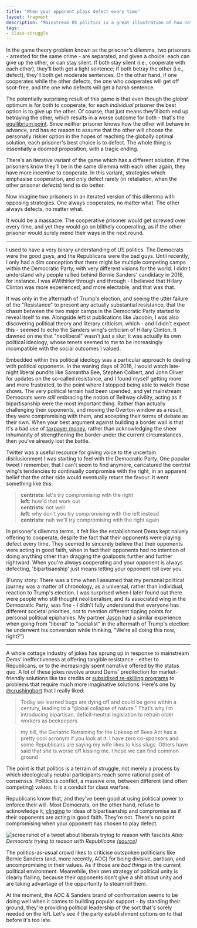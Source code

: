 ```yaml
---
title: "When your opponent plays defect every time"
layout: fragment
description: "Mainstream US politics is a great illustration of how not to solve the prisoner's dilemma."
tags:
- class-struggle
---
```


In the game theory problem known as the prisoner's dilemma, two prisoners - arrested for the same crime - are separated, and given a choice: each can give up the other, or can stay silent. If both stay silent (i.e., cooperate with each other), they'll both get a light sentence; if both betray the other (i.e., defect), they'll both get moderate sentences. On the other hand, if one cooperates while the other defects, the one who cooperates will get off scot-free, and the one who defects will get a harsh sentence.

The potentially surprising result of this game is that even though the _global_ optimum is for both to cooperate, for each _individual_ prisoner the best option is to give up the other. Of course, that just means they'll both end up betraying the other, which results in a worse outcome for both - that's the [equilibrium point](https://en.wikipedia.org/wiki/Nash_equilibrium). Since neither prisoner knows how the other will behave in advance, and has no reason to assume that the other will choose the personally riskier option in the hopes of reaching the globally optimal solution, each prisoner's best choice is to defect. The whole thing is essentially a doomed proposition, with a tragic ending.

There's an iterative variant of the game which has a different solution. If the prisoners know they'll be in the same dilemma with each other again, they have more incentive to cooperate. In this variant, strategies which emphasise cooperation, and only defect rarely (in retaliation, when the other prisoner defects) tend to do better.

Now imagine two prisoners in an iterated version of this dilemma with opposing strategies. One always cooperates, no matter what. The other always defects, no matter what.

It would be a massacre. The cooperative prisoner would get screwed over every time, and yet they would go on blithely cooperating, as if the other prisoner would surely mend their ways in the next round.

***

I used to have a very binary understanding of US politics. The Democrats were the good guys, and the Republicans were the bad guys. Until recently, I only had a dim conception that there might be multiple competing camps within the Democratic Party, with very different visions for the world. I didn't understand why people rallied behind Bernie Sanders' candidacy in 2016, for instance. I was #WithHer through and through - I believed that Hillary Clinton was more experienced, and more electable, and that was that.

It was only in the aftermath of Trump's election, and seeing the utter failure of the "Resistance" to present any actually substantial resistance, that the chasm between the two major camps in the Democratic Party started to reveal itself to me. Alongside leftist publications like Jacobin, I was also discovering political theory and literary criticism, which - and I didn't expect this - seemed to echo the Sanders wing's criticism of Hillary Clinton. It dawned on me that "neoliberal" wasn't just a slur; it was actually its own political ideology, whose tenets seemed to me to be increasingly incompatible with the social outcomes I valued.

Embedded within this political ideology was a particular approach to dealing with political opponents. In the waning days of 2016, I would watch late-night liberal pundits like Samantha Bee, Stephen Colbert, and John Oliver for updates on the so-called resistance, and I found myself getting more and more frustrated, to the point where I stopped being able to watch those shows. The very political terrain had been upended, and yet mainstream Democrats were _still_ embracing the notion of Beltway civility, acting as if bipartisanship were the most important thing. Rather than actually challenging their opponents, and moving the Overton window as a result, they were compromising with them, and accepting their terms of debate as their own. When your best argument against building a border wall is that it's a bad use of [taxpayer money](https://thehill.com/homenews/sunday-talk-shows/425097-kaine-on-border-wall-democrats-dont-want-to-waste-taxpayer-money), rather than acknowledging the sheer inhumanity of strengthening the border under the current circumstances, then you've already lost the battle.

Twitter was a useful resource for giving voice to the uncertain disillusionment I was starting to feel with the Democratic Party. One popular tweet I remember, that I can't seem to find anymore, caricatured the centrist wing's tendencies to continually compromise with the right, in an apparent belief that the other side would eventually return the favour. It went something like this:

> **centrists**: let's try compromising with the right  
> **left**: how'd that work out  
> **centrists**: not well  
> **left**: why don't you try compromising with the left instead  
> **centrists**: nah we'll try compromising with the right again

In prisoner's dilemma terms, it felt like the establishment Dems kept naively offering to cooperate, despite the fact that their opponents were playing defect every time. They seemed to sincerely believe that their opponents were acting in good faith, when in fact their opponents had no intention of doing anything other than dragging the goalposts further and further rightward. When you're always cooperating and your opponent is always defecting, 'bipartisanship' just means letting your opponent roll over you.

(Funny story: There was a time when I assumed that my personal political journey was a matter of chronology, as a universal, rather than individual, reaction to Trump's election. I was surprised when I later found out there were people who still thought neoliberalism, and its associated wing in the Democratic Party, was fine - I didn't fully understand that everyone has different societal priorities, not to mention different tipping points for personal political epiphanies. My partner [Jason](https://twitter.com/jasonpjason) had a similar experience when going from "liberal" to "socialist" in the aftermath of Trump's election: he underwent his conversion while thinking, "We're all doing this now, right?")

***

A whole cottage industry of jokes has sprung up in response to mainstream Dems' ineffectiveness at offering tangible resistance - either to Republicans, or to the increasingly spent narrative offered by the status quo. A lot of these jokes revolve around Dems' predilection for market-friendly solutions like tax credits or [subsidised re-skilling programs](https://twitter.com/schwarz/status/1091106125578207232) to problems that require much more imaginative solutions. Here's one by [@crushingbort](https://twitter.com/crushingbort/status/1094962191915249666) that I really liked:

> Today we learned bugs are dying off and could be gone within a century, leading to a “global collapse of nature.” That’s why I’m introducing bipartisan, deficit-neutral legislation to retrain older workers as beekeepers

> my bill, the Geriatric Retraining for the Upkeep of Bees Act has a pretty cool acronym if you look at it. I have zero co-sponsors and some Republicans are saying my wife likes to kiss slugs. Others have said that she is worse off kissing me. I hope we can find common ground

The point is that politics is a terrain of struggle, not merely a process by which ideologically neutral participants reach some rational point of consensus. Politics is conflict, a massive one, between different (and often competing) values. It is a conduit for class warfare.

Republicans know that, and they've been good at using political power to enforce their will. Most Democrats, on the other hand, refuse to acknowledge it, [clinging](https://jacobinmag.com/2018/11/bipartisanship-tribalism-midterm-elections) to ideas of bipartisanship and compromise as if their opponents are acting in good faith. They're not. There's no point compromising when your opponent has chosen to play defect.

![screenshot of a tweet about liberals trying to reason with fascists](https://i.imgur.com/Lof1NK8.png)
_Also: Democrats trying to reason with Republicans ([source](https://twitter.com/OhMySultan/status/1090354157024956420))_

The politics-as-usual crowd likes to criticise outspoken politicians like Bernie Sanders (and, more recently, AOC) for being divisive, partisan, and uncompromising in their values. As if those are _bad things_ in the current political environment. Meanwhile, their own strategy of political unity is clearly flailing, because their opponents don't give a shit about unity and are taking advantage of the opportunity to steamroll them.

At the moment, the AOC & Sanders brand of confrontation seems to be doing well when it comes to building popular support - by standing their ground, they're providing political leadership of the sort that's sorely needed on the left. Let's see if the party establishment cottons on to that before it's too late.
